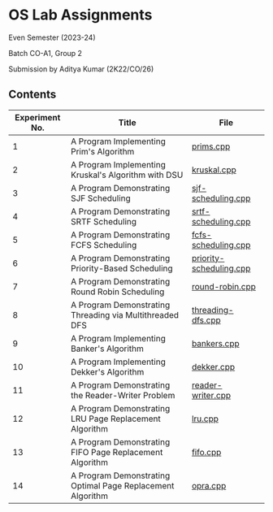 # OS Lab Assignments

Even Semester (2023-24)

Batch CO-A1, Group 2

Submission by Aditya Kumar (2K22/CO/26)

## Contents

|Experiment No.|Title|File|
|---|---|---|
|1|A Program Implementing Prim's Algorithm|[prims.cpp](prims.cpp)|
|2|A Program Implementing Kruskal's Algorithm with DSU|[kruskal.cpp](kruskal.cpp)|
|3|A Program Demonstrating SJF Scheduling|[sjf-scheduling.cpp](sjf-scheduling.cpp)|
|4|A Program Demonstrating SRTF Scheduling|[srtf-scheduling.cpp](srtf-scheduling.cpp)|
|5|A Program Demonstrating FCFS Scheduling|[fcfs-scheduling.cpp](fcfs-scheduling.cpp)|
|6|A Program Demonstrating Priority-Based Scheduling|[priority-scheduling.cpp](priority-scheduling.cpp)|
|7|A Program Demonstrating Round Robin Scheduling|[round-robin.cpp](round-robin.cpp)|
|8|A Program Demonstrating Threading via Multithreaded DFS|[threading-dfs.cpp](threading-dfs.cpp)|
|9|A Program Implementing Banker's Algorithm|[bankers.cpp](bankers.cpp)|
|10|A Program Implementing Dekker's Algorithm|[dekker.cpp](dekker.cpp)|
|11|A Program Demonstrating the Reader-Writer Problem|[reader-writer.cpp](reader-writer.cpp)|
|12|A Program Demonstrating LRU Page Replacement Algorithm|[lru.cpp](lru.cpp)|
|13|A Program Demonstrating FIFO Page Replacement Algorithm|[fifo.cpp](fifo.cpp)|
|14|A Program Demonstrating Optimal Page Replacement Algorithm|[opra.cpp](opra.cpp)|

